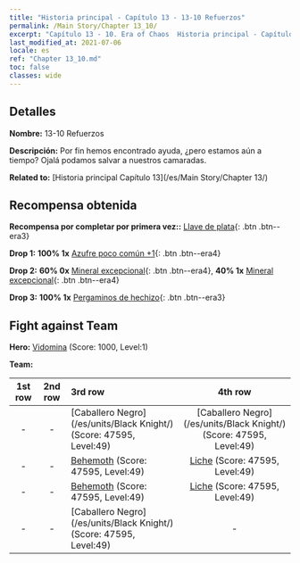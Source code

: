 ```yaml
---
title: "Historia principal - Capítulo 13 - 13-10 Refuerzos"
permalink: /Main Story/Chapter 13_10/
excerpt: "Capítulo 13 - 10. Era of Chaos  Historia principal - Capítulo 13_10. 13-10 Refuerzos"
last_modified_at: 2021-07-06
locale: es
ref: "Chapter 13_10.md"
toc: false
classes: wide
---
```


## Detalles

 **Nombre:** 13-10 Refuerzos

 **Descripción:** Por fin hemos encontrado ayuda, ¿pero estamos aún a tiempo? Ojalá podamos salvar a nuestros camaradas.

 **Related to:** [Historia principal Capítulo 13](/es/Main Story/Chapter 13/)

## Recompensa obtenida

 **Recompensa por completar por primera vez::** [Llave de plata](/ItemsES/con_693/){: .btn .btn--era3}

 **Drop 1:** **100% 1x** [Azufre poco común +1](/ItemsES/mat_43/){: .btn .btn--era4}

 **Drop 2:** **60% 0x** [Mineral excepcional](/ItemsES/mat_33/){: .btn .btn--era4}, **40% 1x** [Mineral excepcional](/ItemsES/mat_33/){: .btn .btn--era4}

 **Drop 3:** **100% 1x** [Pergaminos de hechizo](/ItemsES/con_694/){: .btn .btn--era3}


## Fight against Team
 **Hero:** [Vidomina](/es/heroes/Vidomina/) (Score: 1000, Level:1)

 **Team:**


  | 1st row | 2nd row | 3rd row | 4th row |
  |:----:|:----:|:----|:----:|
  | - | - | [Caballero Negro](/es/units/Black Knight/) (Score: 47595, Level:49)  | [Caballero Negro](/es/units/Black Knight/) (Score: 47595, Level:49)  |
  | - | - | [Behemoth](/es/units/Behemoth/) (Score: 47595, Level:49)  | [Liche](/es/units/Lich/) (Score: 47595, Level:49)  |
  | - | - | [Behemoth](/es/units/Behemoth/) (Score: 47595, Level:49)  | [Liche](/es/units/Lich/) (Score: 47595, Level:49)  |
  | - | - | [Caballero Negro](/es/units/Black Knight/) (Score: 47595, Level:49)  | - |



